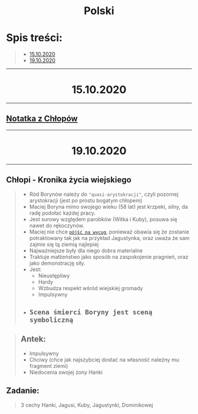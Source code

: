# <center>Polski</center>

# Spis treści:
> * [15.10.2020](#<center>15.10.2020)
> * [19.10.2020](#<center>19.10.2020)

---

# <center>15.10.2020

---

## [Notatka z Chłopów](Chłopi.md)

---

# <center>19.10.2020

---

## **Chłopi - Kronika życia wiejskiego**

> * Ród Borynów należy do `"quasi-arystokracji"`, czyli pozornej arystokracji (jest po prostu bogatym chłopem)  
> * Maciej Boryna mimo swojego wieku (58 lat) jest krzpeki, silny, da radę podołać każdej pracy.  
> * Jest surowy względem parobków (Witka i Kuby), posuwa się nawet do rękoczynów.  
> * Maciej nie chce [<u>`pójść na wycug`</u>](słownik-polski.md#pójść-na-wycug), ponieważ obawia się że zostanie potraktowany tak jak na przykład Jagustynka, oraz uważa że sam zajmie się tą ziemią najlepiej
> * Najważniejsze były dla niego dobra materialne
> * Traktuje małżeństwo jako sposób na zaspokojenie pragnień, oraz jako demonstrację siły.
> * Jest:
>   * Nieustępliwy
>   * Hardy
>   * Wzbudza respekt wśród wiejskiej gromady
>   * Impulsywny
> * ## `Scena śmierci Boryny jest sceną symboliczną`

> ## Antek:
> * Impulsywny
> * Chciwy (chce jak najszybciej dostać na własność należny mu fragment ziemi)
> * Niedocenia swojej żony Hanki

## Zadanie:
> 3 cechy Hanki, Jagusi, Kuby, Jagustynki, Dominikowej